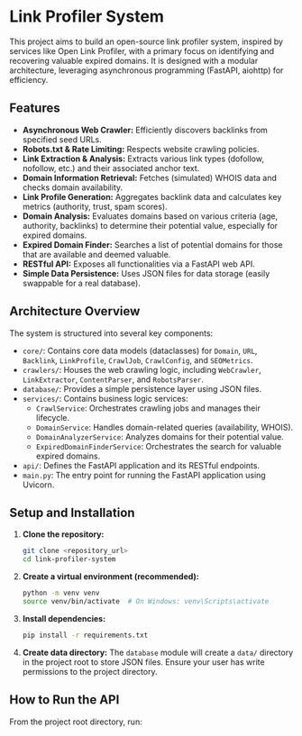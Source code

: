 # Link Profiler System

This project aims to build an open-source link profiler system, inspired by services like Open Link Profiler, with a primary focus on identifying and recovering valuable expired domains. It is designed with a modular architecture, leveraging asynchronous programming (FastAPI, aiohttp) for efficiency.

## Features

*   **Asynchronous Web Crawler:** Efficiently discovers backlinks from specified seed URLs.
*   **Robots.txt & Rate Limiting:** Respects website crawling policies.
*   **Link Extraction & Analysis:** Extracts various link types (dofollow, nofollow, etc.) and their associated anchor text.
*   **Domain Information Retrieval:** Fetches (simulated) WHOIS data and checks domain availability.
*   **Link Profile Generation:** Aggregates backlink data and calculates key metrics (authority, trust, spam scores).
*   **Domain Analysis:** Evaluates domains based on various criteria (age, authority, backlinks) to determine their potential value, especially for expired domains.
*   **Expired Domain Finder:** Searches a list of potential domains for those that are available and deemed valuable.
*   **RESTful API:** Exposes all functionalities via a FastAPI web API.
*   **Simple Data Persistence:** Uses JSON files for data storage (easily swappable for a real database).

## Architecture Overview

The system is structured into several key components:

*   `core/`: Contains core data models (dataclasses) for `Domain`, `URL`, `Backlink`, `LinkProfile`, `CrawlJob`, `CrawlConfig`, and `SEOMetrics`.
*   `crawlers/`: Houses the web crawling logic, including `WebCrawler`, `LinkExtractor`, `ContentParser`, and `RobotsParser`.
*   `database/`: Provides a simple persistence layer using JSON files.
*   `services/`: Contains business logic services:
    *   `CrawlService`: Orchestrates crawling jobs and manages their lifecycle.
    *   `DomainService`: Handles domain-related queries (availability, WHOIS).
    *   `DomainAnalyzerService`: Analyzes domains for their potential value.
    *   `ExpiredDomainFinderService`: Orchestrates the search for valuable expired domains.
*   `api/`: Defines the FastAPI application and its RESTful endpoints.
*   `main.py`: The entry point for running the FastAPI application using Uvicorn.

## Setup and Installation

1.  **Clone the repository:**
    ```bash
    git clone <repository_url>
    cd link-profiler-system
    ```

2.  **Create a virtual environment (recommended):**
    ```bash
    python -m venv venv
    source venv/bin/activate  # On Windows: venv\Scripts\activate
    ```

3.  **Install dependencies:**
    ```bash
    pip install -r requirements.txt
    ```

4.  **Create data directory:**
    The `database` module will create a `data/` directory in the project root to store JSON files. Ensure your user has write permissions to the project directory.

## How to Run the API

From the project root directory, run:

